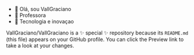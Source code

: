 - 👋 Olá, sou VallGraciano
- 👀 Professora 
- 🌱 Tecnologia e inovaçao

VallGraciano/VallGraciano is a ✨ special ✨ repository because its `README.md` (this file) appears on your GitHub profile.
You can click the Preview link to take a look at your changes.
